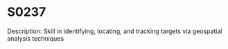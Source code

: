 # S0237
Description: Skill in identifying, locating, and tracking targets via geospatial analysis techniques
